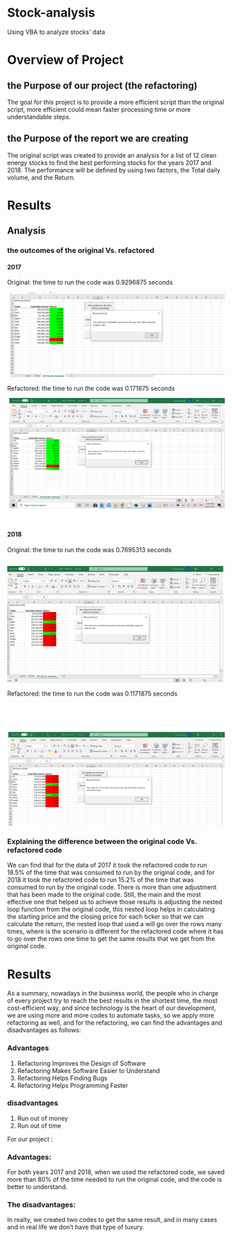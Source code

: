 # Stock-analysis
Using VBA to analyze stocks' data



# Overview of Project

## the Purpose of our project (the refactoring)
The goal for this project is to provide a more efficient script than the original script, more efficient could mean faster processing time or more understandable steps.

## the Purpose of the report we are creating

The original script was created to provide an analysis for a list of 12 clean energy stocks to find the best performing stocks for the years 2017 and 2018. The performance will be defined by using two factors, the Total daily volume, and the Return.

# Results

## Analysis
### the outcomes of the original Vs. refactored  
#### 2017 

 Original: the time to run the code was 0.9296875 seconds
 
 ![](https://github.com/ALEIN3/Stock-analysis/blob/main/resources/2017_original.png)
 
 Refactored: the time to run the code was 0.171875 seconds
 
 ![](https://github.com/ALEIN3/Stock-analysis/blob/main/resources/2017%20refactored.png)
 
#### 2018 

 Original: the time to run the code was 0.7695313 seconds
 
 ![](https://github.com/ALEIN3/Stock-analysis/blob/main/resources/2018%20original.png)
 
 Refactored: the time to run the code was 0.1171875 seconds
 
 ![](https://github.com/ALEIN3/Stock-analysis/blob/main/resources/2018%20refactored.png)
 
### Explaining the difference between the original code Vs. refactored code

 We can find that for the data of 2017 it took the refactored code to run 18.5% of the time that was consumed to run by the original code, and for 2018 it took the refactored code to run 15.2% of the time that was consumed to run by the original code.
There is more than one adjustment that has been made to the original code. Still, the main and the most effective one that helped us to achieve those results is adjusting the nested loop function from the original code, this nested loop helps in calculating the starting price and the closing price for each ticker so that we can calculate the return, the nested loop that used a will go over the rows many times, where is the scenario is different for the refactored code where it has to go over the rows one time to get the same results that we get from the original code.
# Results
 As a summary, nowadays in the business world, the people who in charge of every project try to reach the best results in the shortest time, the most cost-efficient way, and since technology is the heart of our development, we are using more and more codes to automate tasks, so we apply more refactoring as well, and for the refactoring, we can find the advantages and disadvantages as follows:
### Advantages 
1.	Refactoring Improves the Design of Software
2.	Refactoring Makes Software Easier to Understand
3.	Refactoring Helps Finding Bugs
4.	Refactoring Helps Programming Faster

### disadvantages

1.	Run out of money
2.	Run out of time

 For our project :
### Advantages:
For both years 2017 and 2018, when we used the refactored code, we saved more than 80% of the time needed to run the original code, and the code is better to understand. 
### The disadvantages:
In realty, we created two codes to get the same result, and in many cases and in real life we don’t have that type of luxury. 
